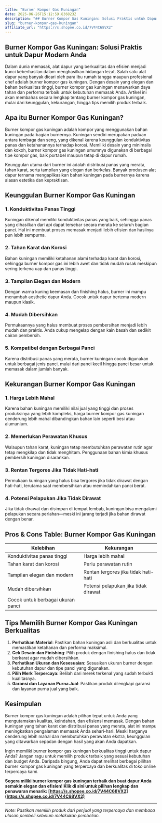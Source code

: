 ```yaml
---
title: "Burner Kompor Gas Kuningan"
date: 2025-06-26T15:12:59.836023Z
description: "## Burner Kompor Gas Kuningan: Solusi Praktis untuk Dapur Modern Anda..."
slug: "burner-kompor-gas-kuningan"
affiliate_url: "https://s.shopee.co.id/7V44C68VX2"
---
```

## Burner Kompor Gas Kuningan: Solusi Praktis untuk Dapur Modern Anda

Dalam dunia memasak, alat dapur yang berkualitas dan efisien menjadi kunci keberhasilan dalam menghasilkan hidangan lezat. Salah satu alat dapur yang banyak dicari oleh para ibu rumah tangga maupun profesional chef adalah burner kompor gas kuningan. Dengan desain yang elegan dan bahan berkualitas tinggi, burner kompor gas kuningan menawarkan daya tahan dan performa terbaik untuk kebutuhan memasak Anda. Artikel ini akan membahas secara lengkap tentang burner kompor gas kuningan, mulai dari keunggulan, kekurangan, hingga tips memilih produk terbaik.

## Apa itu Burner Kompor Gas Kuningan?

Burner kompor gas kuningan adalah kompor yang menggunakan bahan kuningan pada bagian burnernya. Kuningan sendiri merupakan paduan antara tembaga dan seng, yang dikenal karena keunggulan konduktivitas panas dan ketahanannya terhadap korosi. Memiliki desain yang minimalis dan kokoh, burner kompor gas kuningan umumnya digunakan di berbagai tipe kompor gas, baik portabel maupun tetap di dapur rumah.

Keunggulan utama dari burner ini adalah distribusi panas yang merata, tahan karat, serta tampilan yang elegan dan berkelas. Banyak produsen alat dapur ternama mengaplikasikan bahan kuningan pada burnernya karena alasan estetika dan kepraktisan.

## Keunggulan Burner Kompor Gas Kuningan

### 1. Konduktivitas Panas Tinggi

Kuningan dikenal memiliki konduktivitas panas yang baik, sehingga panas yang dihasilkan dari api dapat tersebar secara merata ke seluruh bagian panci. Hal ini membuat proses memasak menjadi lebih efisien dan hasilnya pun lebih sempurna.

### 2. Tahan Karat dan Korosi

Bahan kuningan memiliki ketahanan alami terhadap karat dan korosi, sehingga burner kompor gas ini lebih awet dan tidak mudah rusak meskipun sering terkena uap dan panas tinggi.

### 3. Tampilan Elegan dan Modern

Dengan warna kuning keemasan dan finishing halus, burner ini mampu menambah aesthetic dapur Anda. Cocok untuk dapur bertema modern maupun klasik.

### 4. Mudah Dibersihkan

Permukaannya yang halus membuat proses pembersihan menjadi lebih mudah dan praktis. Anda cukup mengelap dengan kain basah dan sedikit cairan pembersih.

### 5. Kompatibel dengan Berbagai Panci

Karena distribusi panas yang merata, burner kuningan cocok digunakan untuk berbagai jenis panci, mulai dari panci kecil hingga panci besar untuk memasak dalam jumlah banyak.

## Kekurangan Burner Kompor Gas Kuningan

### 1. Harga Lebih Mahal

Karena bahan kuningan memiliki nilai jual yang tinggi dan proses produksinya yang lebih kompleks, harga burner kompor gas kuningan cenderung lebih mahal dibandingkan bahan lain seperti besi atau alumunium.

### 2. Memerlukan Perawatan Khusus

Walaupun tahan karat, kuningan tetap membutuhkan perawatan rutin agar tetap mengkilap dan tidak menghitam. Penggunaan bahan kimia khusus pembersih kuningan disarankan.

### 3. Rentan Tergores Jika Tidak Hati-hati

Permukaan kuningan yang halus bisa tergores jika tidak dirawat dengan hati-hati, terutama saat membersihkan atau memindahkan panci berat.

### 4. Potensi Pelapukan Jika Tidak Dirawat

Jika tidak dirawat dan disimpan di tempat lembab, kuningan bisa mengalami pelapukan secara perlahan—meski ini jarang terjadi jika bahan dirawat dengan benar.

## Pros & Cons Table: Burner Kompor Gas Kuningan

| Kelebihan                                | Kekurangan                               |
|------------------------------------------|------------------------------------------|
| Konduktivitas panas tinggi             | Harga lebih mahal                      |
| Tahan karat dan korosi                  | Perlu perawatan rutin                   |
| Tampilan elegan dan modern              | Rentan tergores jika tidak hati-hati   |
| Mudah dibersihkan                       | Potensi pelapukan jika tidak dirawat  |
| Cocok untuk berbagai ukuran panci       |                                     |

## Tips Memilih Burner Kompor Gas Kuningan Berkualitas

1. **Perhatikan Material**: Pastikan bahan kuningan asli dan berkualitas untuk memastikan ketahanan dan performa maksimal.
2. **Cek Desain dan Finishing**: Pilih produk dengan finishing halus dan tidak berkarat agar mudah dibersihkan.
3. **Perhatikan Ukuran dan Kesesuaian**: Sesuaikan ukuran burner dengan kebutuhan dapur dan tipe panci yang digunakan.
4. **Pilih Merk Terpercaya**: Belilah dari merek terkenal yang sudah terbukti kualitasnya.
5. **Garansi dan Layanan Purna Jual**: Pastikan produk dilengkapi garansi dan layanan purna jual yang baik.

## Kesimpulan

Burner kompor gas kuningan adalah pilihan tepat untuk Anda yang mengutamakan kualitas, keindahan, dan efisiensi memasak. Dengan bahan kuningan yang tahan karat dan distribusi panas yang merata, alat ini mampu meningkatkan pengalaman memasak Anda sehari-hari. Meski harganya cenderung lebih mahal dan membutuhkan perawatan ekstra, keunggulan yang ditawarkan sepadan dengan hasil yang akan Anda dapatkan.

Ingin memiliki burner kompor gas kuningan berkualitas tinggi untuk dapur Anda? Jangan ragu untuk memilih produk terbaik yang sesuai kebutuhan dan budget Anda. Daripada bingung, Anda dapat melihat berbagai pilihan burner kompor gas kuningan yang terpercaya dan berkualitas di toko online terpercaya kami.

**Segera miliki burner kompor gas kuningan terbaik dan buat dapur Anda semakin elegan dan efisien! Klik di sini untuk pilihan lengkap dan penawaran menarik: [https://s.shopee.co.id/7V44C68VX2](https://s.shopee.co.id/7V44C68VX2)**

---

*Note: Pastikan memilih produk dari penjual yang terpercaya dan membaca ulasan pembeli sebelum melakukan pembelian.*